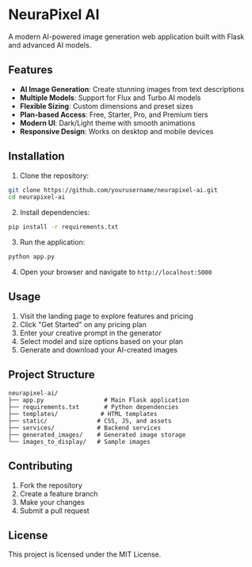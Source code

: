 # NeuraPixel AI

A modern AI-powered image generation web application built with Flask and advanced AI models.

## Features

- **AI Image Generation**: Create stunning images from text descriptions
- **Multiple Models**: Support for Flux and Turbo AI models
- **Flexible Sizing**: Custom dimensions and preset sizes
- **Plan-based Access**: Free, Starter, Pro, and Premium tiers
- **Modern UI**: Dark/Light theme with smooth animations
- **Responsive Design**: Works on desktop and mobile devices

## Installation

1. Clone the repository:
```bash
git clone https://github.com/yourusername/neurapixel-ai.git
cd neurapixel-ai
```

2. Install dependencies:
```bash
pip install -r requirements.txt
```

3. Run the application:
```bash
python app.py
```

4. Open your browser and navigate to `http://localhost:5000`

## Usage

1. Visit the landing page to explore features and pricing
2. Click "Get Started" on any pricing plan
3. Enter your creative prompt in the generator
4. Select model and size options based on your plan
5. Generate and download your AI-created images

## Project Structure

```
neurapixel-ai/
├── app.py                 # Main Flask application
├── requirements.txt       # Python dependencies
├── templates/            # HTML templates
├── static/              # CSS, JS, and assets
├── services/            # Backend services
├── generated_images/    # Generated image storage
└── images_to_display/   # Sample images
```

## Contributing

1. Fork the repository
2. Create a feature branch
3. Make your changes
4. Submit a pull request

## License

This project is licensed under the MIT License.